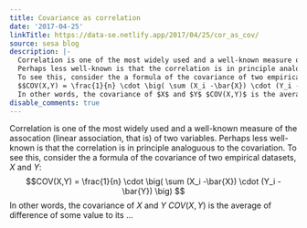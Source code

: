 ```yaml
---
title: Covariance as correlation
date: '2017-04-25'
linkTitle: https://data-se.netlify.app/2017/04/25/cor_as_cov/
source: sesa blog
description: |-
  Correlation is one of the most widely used and a well-known measure of the assocation (linear association, that is) of two variables.
  Perhaps less well-known is that the correlation is in principle analoguous to the covariation.
  To see this, consider the a formula of the covariance of two empirical datasets, $X$ and $Y$:
  $$COV(X,Y) = \frac{1}{n} \cdot \big( \sum (X_i -\bar{X}) \cdot (Y_i - \bar{Y}) \big) $$
  In other words, the covariance of $X$ and $Y$ $COV(X,Y)$ is the average of difference of some value to its ...
disable_comments: true
---
```

Correlation is one of the most widely used and a well-known measure of the assocation (linear association, that is) of two variables.
Perhaps less well-known is that the correlation is in principle analoguous to the covariation.
To see this, consider the a formula of the covariance of two empirical datasets, $X$ and $Y$:
$$COV(X,Y) = \frac{1}{n} \cdot \big( \sum (X_i -\bar{X}) \cdot (Y_i - \bar{Y}) \big) $$
In other words, the covariance of $X$ and $Y$ $COV(X,Y)$ is the average of difference of some value to its ...